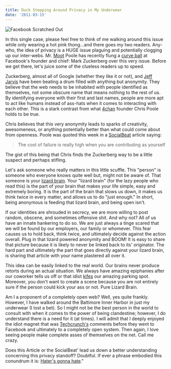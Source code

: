 ```yaml
---
title: Duck Stepping Around Privacy in My Underwear
date: '2011-03-15'
---
```


![Facebook Scratched Out][10]

In this single case, please feel free to think of me walking around this issue
while only wearing a hot pink thong...and there goes my two readers. Any-who,
	the idea of privacy is a HUGE issue plaguing and potentially clogging up our
	inter-webs. Mr. [Moot][1]
	Poole has recently flung a [curve
	ball][2] at Facebook's founder and chief: Mark Zuckerberg over this very
	issue. Before we get there, let's juice some of the clueless readers up to
	speed.

Zuckerberg, almost all of Google (whether they like it or not), and [Jeff Jarvis][3] have been beating a drum
filled with anything but anonymity. They believe that the web needs to be
inhabited with people identified as themselves, not some obscure name that
means nothing to the rest of us. By identifying everyone with their first and
last names, people are more apt to act like humans instead of ass-hats when it
comes to interacting with each other. This is a stark contrast from what
[4chan][4] founder Chris Poole holds to be true.

Chris believes that this very anonymity leads to sparks of creativity,
awesomeness, or anything potentially better than what could come about from
openness. Poole was quoted this week in a [SocialBeat][5] article saying:

> The cost of failure is really high when you are contributing as yourself

The gist of this being that Chris finds the Zuckerberg way to be a little suspect and perhaps stifling.

Let's ask someone who really matters in this little scuffle. This "person" is
someone who everyone knows quite well but, might not be aware of. That someone
is your [lizard brain][6]. Your "lizard brain" (for the lazy people who read this) is the part
of your brain that makes your life simple, easy and extremely boring. It is the
part of the brain that slows us down, it makes us think twice in every matter,
and allows us to do "just enough." In short, being anonymous is feeding that
lizard brain, and being open isn't.

If our identities are shrouded in secrecy, we are more willing to post random,
obscene, and sometimes offensive shit. And why not? All of us have
an innate hankering to do so. We are just always a tinge scared that we will be
found by our employers, our family or whomever. This fear causes us to hold
back, think twice, and ultimately decide against the action overall. Plug in
that lizard powered anonymity and BOOM! It is easy to share that picture
because it is likely to never be linked back to its' originator. The hard part
and ultimately the part that goes directly against your lizard brain, is
sharing that article with your name plastered all over it.

This idea can be easily linked to the real world. Our brains never produce
retorts during an actual situation. We always have amazing epiphanies after our
coworker tells us off or that idiot [kifes][7] our amazing parking spot.
Moreover, you don't want to create a scene because you are not entirely sure if
the person could kick your ass or not. Pure Lizard Brain.

Am I a proponent of a completely open web? Well, yes quite frankly. However, I
have walked around the Baltimore Inner Harbor in just my underwear (I lost a
bet). So I might not be the best person in the world to consult with when it
comes to the power of being clandestine; however, I do understand there is a
need for it (at times). I will admit that I deeply enjoyed the idiot magnet
that was [Techcrunch's][8] comments before they
went to Facebook and ultimately to a completely open system. Then again, I love
seeing people make complete asses of themselves on the net. Call me crazy.

Does this Article or the SocialBeat' lead us down a better understanding
concerning this privacy standoff? Doubtful. If ever a phrase embodied this
conundrum it is: [Hater's gonna hate][9]."

[1]: http://www.outsidethebeltway.com/most_influential_person_is_moot/
[2]: http://venturebeat.com/2011/03/13/4chan-moot-christopher-poole-sxsw/?utm_source=feedburner&amp;utm_medium=feed&amp;utm_campaign=Feed%3A+Venturebeat+%28VentureBeat%29
[3]: http://twitter.com/jeffjarvis
[4]: http://www.4chan.org/
[5]: http://venturebeat.com/2011/03/13/4chan-moot-christopher-poole-sxsw/?utm_source=feedburner&amp;utm_medium=feed&amp;utm_campaign=Feed%3A+Venturebeat+%28VentureBeat%29
[6]: http://sethgodin.typepad.com/seths_blog/2010/01/quieting-the-lizard-brain.html
[7]: http://en.wiktionary.org/wiki/kife
[8]: http://techcrunch.com/
[9]: http://knowyourmeme.com/memes/haters-gonna-hate
[10]: http://c522735.r35.cf2.rackcdn.com/facebook-facebook-funny-unemployment-demotivational-poster-12507291711.jpeg
